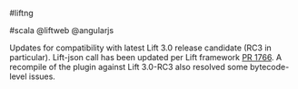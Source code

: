 #liftng

#scala @liftweb @angularjs

Updates for compatibility with latest Lift 3.0 release candidate (RC3 in particular).
Lift-json call has been updated per Lift framework [PR 1766](https://github.com/lift/framework/pull/1766).
A recompile of the plugin against Lift 3.0-RC3 also resolved some bytecode-level issues.
